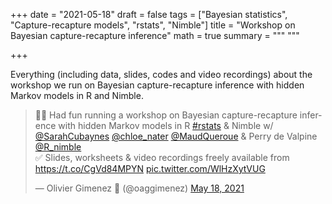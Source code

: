 +++
date = "2021-05-18"
draft = false
tags = ["Bayesian statistics", "Capture-recapture models", "rstats", "Nimble"]
title = "Workshop on Bayesian capture-recapture inference"
math = true
summary = """
"""

+++

Everything (including data, slides, codes and video recordings) about the workshop we run on Bayesian capture-recapture inference with hidden Markov models in R and Nimble.

<!--more-->

<blockquote class="twitter-tweet"><p lang="en" dir="ltr">🥳🍻 Had fun running a workshop on Bayesian capture-recapture inference with hidden Markov models in R <a href="https://twitter.com/hashtag/rstats?src=hash&amp;ref_src=twsrc%5Etfw">#rstats</a> &amp; Nimble w/ <a href="https://twitter.com/SarahCubaynes?ref_src=twsrc%5Etfw">@SarahCubaynes</a> <a href="https://twitter.com/chloe_nater?ref_src=twsrc%5Etfw">@chloe_nater</a> <a href="https://twitter.com/MaudQueroue?ref_src=twsrc%5Etfw">@MaudQueroue</a> &amp; Perry de Valpine <a href="https://twitter.com/R_nimble?ref_src=twsrc%5Etfw">@R_nimble</a> <br>✅ Slides, worksheets &amp; video recordings freely available from <a href="https://t.co/CgVd84MPYN">https://t.co/CgVd84MPYN</a> <a href="https://t.co/WlHzXytVUG">pic.twitter.com/WlHzXytVUG</a></p>&mdash; Olivier Gimenez 🖖 (@oaggimenez) <a href="https://twitter.com/oaggimenez/status/1394770140978466818?ref_src=twsrc%5Etfw">May 18, 2021</a></blockquote> <script async src="https://platform.twitter.com/widgets.js" charset="utf-8"></script> 